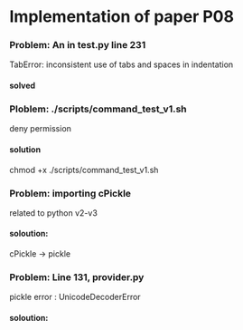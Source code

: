 # Implementation of paper P08  
  
### Problem: An in test.py line 231  
TabError: inconsistent use of tabs and spaces in indentation
#### solved  
  
### Ploblem: ./scripts/command_test_v1.sh  
deny permission  
#### solution
chmod +x ./scripts/command_test_v1.sh  
  
### Problem: importing cPickle
related to python v2-v3  
#### soloution:  
cPickle -> pickle  
  
### Problem: Line 131, provider.py  
pickle error : UnicodeDecoderError  
#### soloution:

